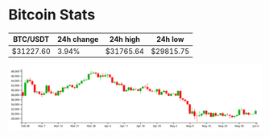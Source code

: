 # Bitcoin Stats

BTC/USDT|24h change|24h high|24h low|
|---|---|---|---|
|$31227.60|3.94%|$31765.64|$29815.75|

<img src="./chart.svg">
